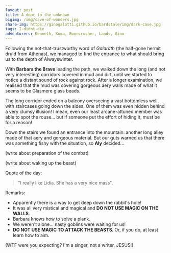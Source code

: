 ```yaml
---
layout: post
title: A door to the unknown
bigimg: /img/cave-of-wonders.jpg
share-img: https://ginogalotti.github.io/bardstale/img/dark-cave.jpg
tags: I-didnt-die
adventurers: Kenneth, Kuma, Bonecrusher, Lands, Gino
---
```


Following the not-that-trustworthy word of *Galarath* (the half-gone hermit druid from Athenas), we managed to find the entrance to what should bring us to the depth of Alwayswinter.

With **Barbara the Brave** leading the path, we walked down the long (and not very interesting) corridors covered in mud and dirt, until we started to notice a distant sound of rock against rock. After a longer examination, we realised that the mud was covering gorgeous aery walls made of what it seems to be Glasmere glass beads.

The long corridor ended on a balcony overseeing a vast bottomless well, with staircases going down the sides. One of them was even hidden behind a very clumsy illusion! I mean, even our least arcane-attuned member was able to spot the rouse... but if someone put the effort of hiding it, must be for a reason!

Down the stairs we found an entrance into the mountain: another long alley made of that aery and gorgeous material. But our guts warned us that there was something fishy with the situation, so **Aly** decided... 

(write about preparation of the combat)

(write about waking up the beast)

Quote of the day: 
> "I really like Lidia. She has a very nice mass". 

Remarks:

* Apparently there is a way to get deep down the rabbit's hole!
* It was all very mistical and magical and **DO NOT USE MAGIC ON THE WALLS**.
* Barbara knows how to solve a plank.
* We weren't alone... nasty goblins were waiting for us!
* **DO NOT USE MAGIC TO ATTACK THE BEASTS**. Or, if you do, at least learn how to aim.

(WTF were you expecting? I'm a singer, not a writer, JESUS!)
